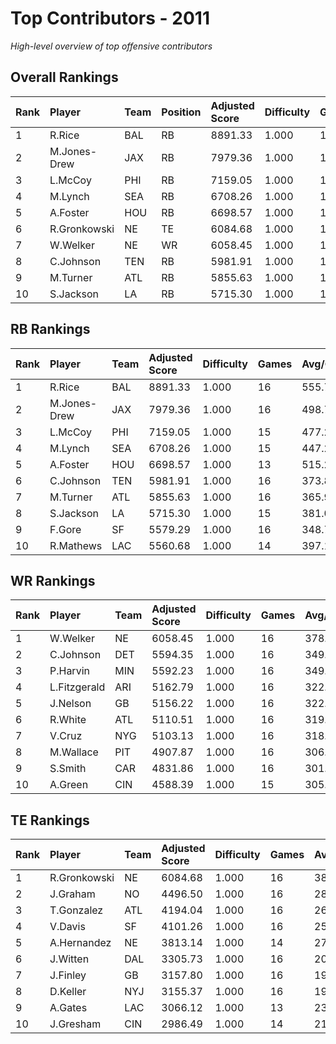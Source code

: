# Top Contributors - 2011

*High-level overview of top offensive contributors*

## Overall Rankings

| Rank | Player       | Team | Position | Adjusted Score | Difficulty | Games | Avg/Game | Typical | Consistency | Trend      |
| :----| :------------| :----| :--------| :--------------| :----------| :-----| :--------| :-------| :-----------| :----------|
| 1    | R.Rice       | BAL  | RB       | 8891.33        | 1.000      | 16    | 555.71   | 529.06  | 8/1/7       | Stable     |
| 2    | M.Jones-Drew | JAX  | RB       | 7979.36        | 1.000      | 16    | 498.71   | 501.37  | 8/2/6       | Increasing |
| 3    | L.McCoy      | PHI  | RB       | 7159.05        | 1.000      | 15    | 477.27   | 500.25  | 7/2/6       | Decreasing |
| 4    | M.Lynch      | SEA  | RB       | 6708.26        | 1.000      | 15    | 447.22   | 382.25  | 7/1/7       | Increasing |
| 5    | A.Foster     | HOU  | RB       | 6698.57        | 1.000      | 13    | 515.27   | 505.67  | 4/3/6       | Stable     |
| 6    | R.Gronkowski | NE   | TE       | 6084.68        | 1.000      | 16    | 380.29   | 421.32  | 8/1/7       | Increasing |
| 7    | W.Welker     | NE   | WR       | 6058.45        | 1.000      | 16    | 378.65   | 362.29  | 8/1/7       | Decreasing |
| 8    | C.Johnson    | TEN  | RB       | 5981.91        | 1.000      | 16    | 373.87   | 372.47  | 8/1/7       | Increasing |
| 9    | M.Turner     | ATL  | RB       | 5855.63        | 1.000      | 16    | 365.98   | 364.25  | 8/2/6       | Decreasing |
| 10   | S.Jackson    | LA   | RB       | 5715.30        | 1.000      | 15    | 381.02   | 429.31  | 7/3/5       | Stable     |

## RB Rankings

| Rank | Player       | Team | Adjusted Score | Difficulty | Games | Avg/Game | Typical | Consistency | Trend      |
| :----| :------------| :----| :--------------| :----------| :-----| :--------| :-------| :-----------| :----------|
| 1    | R.Rice       | BAL  | 8891.33        | 1.000      | 16    | 555.71   | 529.06  | 8/1/7       | Stable     |
| 2    | M.Jones-Drew | JAX  | 7979.36        | 1.000      | 16    | 498.71   | 501.37  | 8/2/6       | Increasing |
| 3    | L.McCoy      | PHI  | 7159.05        | 1.000      | 15    | 477.27   | 500.25  | 7/2/6       | Decreasing |
| 4    | M.Lynch      | SEA  | 6708.26        | 1.000      | 15    | 447.22   | 382.25  | 7/1/7       | Increasing |
| 5    | A.Foster     | HOU  | 6698.57        | 1.000      | 13    | 515.27   | 505.67  | 4/3/6       | Stable     |
| 6    | C.Johnson    | TEN  | 5981.91        | 1.000      | 16    | 373.87   | 372.47  | 8/1/7       | Increasing |
| 7    | M.Turner     | ATL  | 5855.63        | 1.000      | 16    | 365.98   | 364.25  | 8/2/6       | Decreasing |
| 8    | S.Jackson    | LA   | 5715.30        | 1.000      | 15    | 381.02   | 429.31  | 7/3/5       | Stable     |
| 9    | F.Gore       | SF   | 5579.29        | 1.000      | 16    | 348.71   | 349.69  | 8/1/7       | Decreasing |
| 10   | R.Mathews    | LAC  | 5560.68        | 1.000      | 14    | 397.19   | 385.68  | 5/3/6       | Stable     |

## WR Rankings

| Rank | Player       | Team | Adjusted Score | Difficulty | Games | Avg/Game | Typical | Consistency | Trend      |
| :----| :------------| :----| :--------------| :----------| :-----| :--------| :-------| :-----------| :----------|
| 1    | W.Welker     | NE   | 6058.45        | 1.000      | 16    | 378.65   | 362.29  | 8/1/7       | Decreasing |
| 2    | C.Johnson    | DET  | 5594.35        | 1.000      | 16    | 349.65   | 338.02  | 6/3/7       | Decreasing |
| 3    | P.Harvin     | MIN  | 5592.23        | 1.000      | 16    | 349.51   | 342.32  | 8/1/7       | Increasing |
| 4    | L.Fitzgerald | ARI  | 5162.79        | 1.000      | 16    | 322.67   | 288.63  | 8/1/7       | Stable     |
| 5    | J.Nelson     | GB   | 5156.22        | 1.000      | 16    | 322.26   | 285.04  | 7/3/6       | Stable     |
| 6    | R.White      | ATL  | 5110.51        | 1.000      | 16    | 319.41   | 311.17  | 8/1/7       | Increasing |
| 7    | V.Cruz       | NYG  | 5103.13        | 1.000      | 16    | 318.95   | 291.18  | 7/1/8       | Increasing |
| 8    | M.Wallace    | PIT  | 4907.87        | 1.000      | 16    | 306.74   | 309.40  | 8/2/6       | Decreasing |
| 9    | S.Smith      | CAR  | 4831.86        | 1.000      | 16    | 301.99   | 327.68  | 8/2/6       | Decreasing |
| 10   | A.Green      | CIN  | 4588.39        | 1.000      | 15    | 305.89   | 293.08  | 7/3/5       | Stable     |

## TE Rankings

| Rank | Player       | Team | Adjusted Score | Difficulty | Games | Avg/Game | Typical | Consistency | Trend      |
| :----| :------------| :----| :--------------| :----------| :-----| :--------| :-------| :-----------| :----------|
| 1    | R.Gronkowski | NE   | 6084.68        | 1.000      | 16    | 380.29   | 421.32  | 8/1/7       | Increasing |
| 2    | J.Graham     | NO   | 4496.50        | 1.000      | 16    | 281.03   | 272.02  | 6/2/8       | Stable     |
| 3    | T.Gonzalez   | ATL  | 4194.04        | 1.000      | 16    | 262.13   | 236.07  | 8/0/8       | Increasing |
| 4    | V.Davis      | SF   | 4101.26        | 1.000      | 16    | 256.33   | 222.61  | 8/1/7       | Stable     |
| 5    | A.Hernandez  | NE   | 3813.14        | 1.000      | 14    | 272.37   | 218.66  | 6/2/6       | Stable     |
| 6    | J.Witten     | DAL  | 3305.73        | 1.000      | 16    | 206.61   | 184.77  | 6/3/7       | Decreasing |
| 7    | J.Finley     | GB   | 3157.80        | 1.000      | 16    | 197.36   | 161.96  | 8/0/8       | Stable     |
| 8    | D.Keller     | NYJ  | 3155.37        | 1.000      | 16    | 197.21   | 175.17  | 8/1/7       | Stable     |
| 9    | A.Gates      | LAC  | 3066.12        | 1.000      | 13    | 235.86   | 245.82  | 5/2/6       | Increasing |
| 10   | J.Gresham    | CIN  | 2986.49        | 1.000      | 14    | 213.32   | 196.99  | 7/0/7       | Decreasing |

